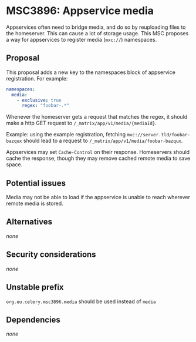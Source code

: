 # MSC3896: Appservice media

Appservices often need to bridge media, and do so by reuploading files to the homeserver. This
can cause a lot of storage usage. This MSC proposes a way for appservices to register media
(`mxc://`) namespaces.

## Proposal

This proposal adds a new key to the namespaces block of appservice registration. For example:

```yaml
namespaces:
  media:
    - exclusive: true
      regex: "foobar-.*"
```

Whenever the homeserver gets a request that matches the regex, it should make a http GET request
to `/_matrix/app/v1/media/{mediaId}`.

Example: using the example registration, fetching `mxc://server.tld/foobar-bazqux` should lead to a
request to `/_matrix/app/v1/media/foobar-bazqux`.

Appservices may set `Cache-Control` on their response. Homeservers should cache the response, though
they may remove cached remote media to save space.

## Potential issues

Media may not be able to load if the appservice is unable to reach wherever remote media is stored.

## Alternatives

*none*

## Security considerations

*none*

## Unstable prefix

`org.eu.celery.msc3896.media` should be used instead of `media`

## Dependencies

*none*
